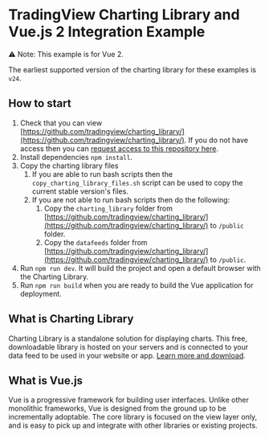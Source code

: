 # TradingView Charting Library and Vue.js 2 Integration Example

⚠️ Note: This example is for Vue 2.

The earliest supported version of the charting library for these examples is
`v24`.

## How to start

1. Check that you can view
   [https://github.com/tradingview/charting_library/](https://github.com/tradingview/charting_library/).
   If you do not have access then you can
   [request access to this repository here](https://www.tradingview.com/HTML5-stock-forex-bitcoin-charting-library/).
1. Install dependencies `npm install`.
1. Copy the charting library files
   1. If you are able to run bash scripts then the
      `copy_charting_library_files.sh` script can be used to copy the current
      stable version's files.
   1. If you are not able to run bash scripts then do the following:
      1. Copy the `charting_library` folder from
         [https://github.com/tradingview/charting_library/](https://github.com/tradingview/charting_library/)
         to `/public` folder.
      1. Copy the `datafeeds` folder from
         [https://github.com/tradingview/charting_library/](https://github.com/tradingview/charting_library/)
         to `/public`.
1. Run `npm run dev`. It will build the project and open a default browser
   with the Charting Library.
1. Run `npm run build` when you are ready to build the Vue application for deployment.

## What is Charting Library

Charting Library is a standalone solution for displaying charts. This free,
downloadable library is hosted on your servers and is connected to your data
feed to be used in your website or app.
[Learn more and download](https://www.tradingview.com/HTML5-stock-forex-bitcoin-charting-library/).

## What is Vue.js

Vue is a progressive framework for building user interfaces. Unlike other
monolithic frameworks, Vue is designed from the ground up to be incrementally
adoptable. The core library is focused on the view layer only, and is easy to
pick up and integrate with other libraries or existing projects.

